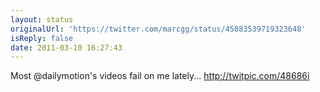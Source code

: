 ```yaml
---
layout: status
originalUrl: 'https://twitter.com/marcgg/status/45883539719323648'
isReply: false
date: 2011-03-10 16:27:43
---
```


Most @dailymotion's videos fail on me lately... http://twitpic.com/48686i
